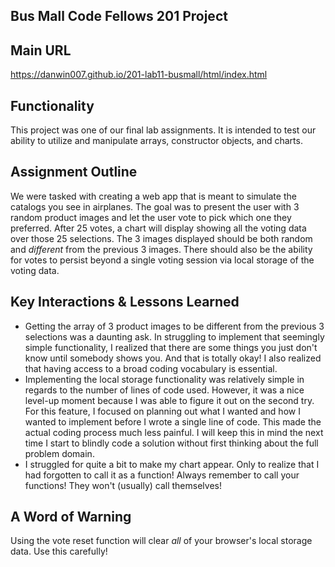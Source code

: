 ## Bus Mall Code Fellows 201 Project

## Main URL
https://danwin007.github.io/201-lab11-busmall/html/index.html

## Functionality
This project was one of our final lab assignments. It is intended to test our ability to utilize and manipulate arrays, constructor objects, and charts.

## Assignment Outline
We were tasked with creating a web app that is meant to simulate the catalogs you see in airplanes. The goal was to present the user with 3 random product images and let the user vote to pick which one they preferred. After 25 votes, a chart will display showing all the voting data over those 25 selections. The 3 images displayed should be both random and *different* from the previous 3 images. There should also be the ability for votes to persist beyond a single voting session via local storage of the voting data. 

## Key Interactions & Lessons Learned
- Getting the array of 3 product images to be different from the previous 3 selections was a daunting ask. In struggling to implement that seemingly simple functionality, I realized that there are some things you just don't know until somebody shows you. And that is totally okay! I also realized that having access to a broad coding vocabulary is essential. 
- Implementing the local storage functionality was relatively simple in regards to the number of lines of code used. However, it was a nice level-up moment because I was able to figure it out on the second try. For this feature, I focused on planning out what I wanted and how I wanted to implement before I wrote a single line of code. This made the actual coding process much less painful. I will keep this in mind the next time I start to blindly code a solution without first thinking about the full problem domain. 
- I struggled for quite a bit to make my chart appear. Only to realize that I had forgotten to call it as a function! Always remember to call your functions! They won't (usually) call themselves!

## A Word of Warning
Using the vote reset function will clear *all* of your browser's local storage data. Use this carefully!